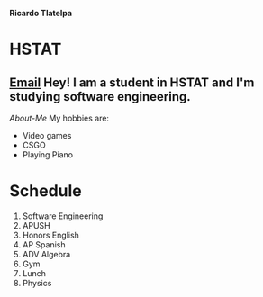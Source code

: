 **Ricardo Tlatelpa** 
 # HSTAT
 [Email](ricardojrt6565@hstat.org)
 Hey! I am a student in HSTAT and I'm studying software engineering. 
 ---
 _About-Me_ 
 My hobbies are: 
 * Video games  
  * CSGO
 * Playing Piano 
 
# Schedule  
1. Software Engineering
2. APUSH
3. Honors English 
4. AP Spanish
5. ADV Algebra 
6. Gym
7. Lunch
8. Physics
